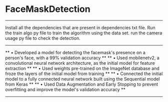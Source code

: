 # FaceMaskDetection
--------------------------------------------------------------------------------------------------------------------
Install all the dependencies that are present in dependencies txt file.
Run the train algo py file to train the algorithm using the data set.
run the camera usage py file to check the detection.

*********************************************************************************************************************
** • Developed a model for detecting the facemask's presence on a person's face, with a 99% validation accuracy    **
** • Used mobilenetv2, a convolutional neural network architecture, as the initial model for feature extraction    **
** • Used weights pre-trained on the ImageNet database and froze the layers of the initial model from training     **
** • Connected the initial model to a fully connected neural network built using the Sequential model from Keras   **
** • Used Data Augmentation and Early Stopping to prevent overfitting and improve the model's validation accuracy  **
*********************************************************************************************************************
